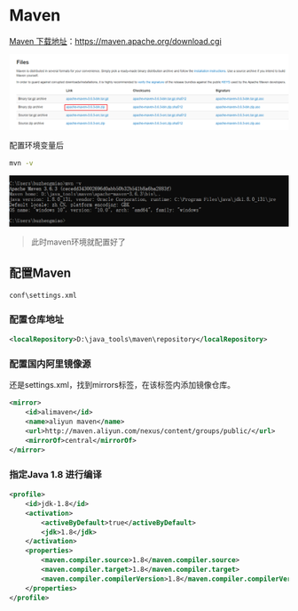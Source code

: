 # Maven

[Maven 下载地址](https://maven.apache.org/download.cgi)：https://maven.apache.org/download.cgi

![image-20210201180535047](media/Maven.assets/image-20210201180535047.png)

配置环境变量后

```bash
mvn -v
```

![image-20210201181134483](media/Maven.assets/image-20210201181134483.png)

> 此时maven环境就配置好了

## 配置Maven

`conf\settings.xml`

### 配置仓库地址

```xml
<localRepository>D:\java_tools\maven\repository</localRepository>
```

### 配置国内阿里镜像源

还是settings.xml，找到mirrors标签，在该标签内添加镜像仓库。

```xml
<mirror>
    <id>alimaven</id>
    <name>aliyun maven</name>
    <url>http://maven.aliyun.com/nexus/content/groups/public/</url>
    <mirrorOf>central</mirrorOf>        
</mirror>
```

###  指定Java 1.8 进行编译

```xml
<profile>
    <id>jdk-1.8</id>
    <activation>
        <activeByDefault>true</activeByDefault>
        <jdk>1.8</jdk>
    </activation>
    <properties>
        <maven.compiler.source>1.8</maven.compiler.source>
        <maven.compiler.target>1.8</maven.compiler.target>
        <maven.compiler.compilerVersion>1.8</maven.compiler.compilerVersion>
    </properties>
</profile>
```

